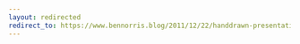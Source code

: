 ```yaml
---
layout: redirected
redirect_to: https://www.bennorris.blog/2011/12/22/handdrawn-presentation.html
---
```

